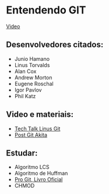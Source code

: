# Entendendo GIT
[Video](https://www.youtube.com/watch?v=6Czd1Yetaac)

## Desenvolvedores citados:
- Junio Hamano
- Linus Torvalds
- Alan Cox
- Andrew Morton
- Eugene Roschal
- Igor Pavlov
- Phil Katz

## Video e materiais:
- [Tech Talk Linus Git](https://www.youtube.com/watch?v=4XpnKHJAok8)
- [Post Git Akita](https://www.akitaonrails.com/git)

## Estudar:
- Algoritmo LCS
- Algoritmo de Huffman
- [Pro Git, Livro Oficial](https://git-scm.com/book/pt-br/v2)
- CHMOD